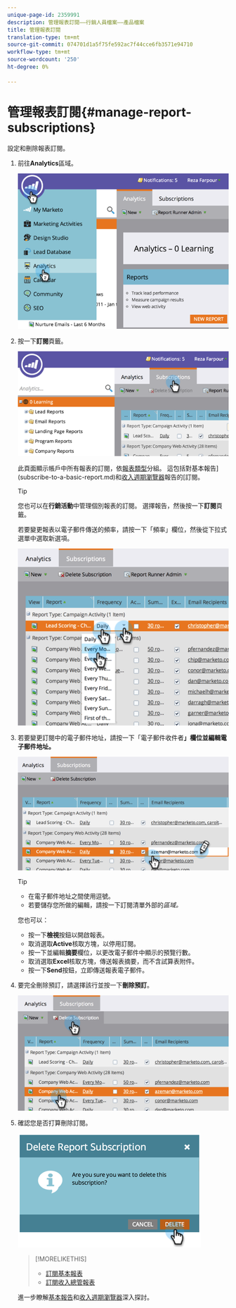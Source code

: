 ```yaml
---
unique-page-id: 2359991
description: 管理報表訂閱——行銷人員檔案——產品檔案
title: 管理報表訂閱
translation-type: tm+mt
source-git-commit: 074701d1a5f75fe592ac7f44cce6fb3571e94710
workflow-type: tm+mt
source-wordcount: '250'
ht-degree: 0%

---
```



# 管理報表訂閱{#manage-report-subscriptions}

設定和刪除報表訂閱。

1. 前往&#x200B;**Analytics**&#x200B;區域。

   ![](assets/image2014-9-16-10-3a35-3a25.png)

1. 按一下&#x200B;**訂閱**&#x200B;頁籤。

   ![](assets/image2014-9-16-10-3a35-3a32.png)

   此頁面顯示帳戶中所有報表的訂閱，依[報表類型](../../../../product-docs/reporting/basic-reporting/report-types/report-type-overview.md)分組。 這包括對基本報告](subscribe-to-a-basic-report.md)和[收入週期瀏覽器](http://docs.marketo.com/display/docs/revenue+cycle+analytics)報告的[訂閱。

   >[!TIP]
   >
   >您也可以在&#x200B;**行銷活動**&#x200B;中管理個別報表的訂閱。 選擇報告，然後按一下&#x200B;**訂閱**&#x200B;頁籤。

   若要變更報表以電子郵件傳送的頻率，請按一下「頻率」欄位，然後從下拉式選單中選取新選項。

   ![](assets/image2014-9-16-10-3a36-3a4.png)

1. 若要變更訂閱中的電子郵件地址，請按一下「電子郵件收件者&#x200B;**」欄位並編輯電子郵件地址。**

   ![](assets/image2014-9-16-10-3a36-3a11.png)

   >[!TIP]
   >
   >
   >    
   >    
   >    * 在電子郵件地址之間使用逗號。
   >    * 若要儲存您所做的編輯，請按一下訂閱清單外部的&#x200B;*區域。*


   您也可以：

   * 按一下&#x200B;**檢視**&#x200B;按鈕以開啟報表。
   * 取消選取&#x200B;**Active**&#x200B;核取方塊，以停用訂閱。
   * 按一下並編輯&#x200B;**摘要**&#x200B;欄位，以更改電子郵件中顯示的預覽行數。
   * 取消選取&#x200B;**Excel**&#x200B;核取方塊，傳送報表摘要，而不含試算表附件。
   * 按一下&#x200B;**Send**&#x200B;按鈕，立即傳送報表電子郵件。



1. 要完全刪除預訂，請選擇該行並按一下&#x200B;**刪除預訂**。

   ![](assets/image2014-9-16-10-3a36-3a38.png)

1. 確認您是否打算刪除訂閱。

   ![](assets/image2014-9-16-10-3a36-3a43.png)

   >[!MORELIKETHIS]
   >
   >
   >    
   >    
   >    * [訂閱基本報表](subscribe-to-a-basic-report.md)
   >    * [訂閱收入總管報表](../../../../product-docs/reporting/revenue-cycle-analytics/revenue-explorer/subscribe-to-a-revenue-explorer-report.md)


   進一步瞭解[基本報告](http://docs.marketo.com/display/docs/basic+reporting)和[收入週期瀏覽器](http://docs.marketo.com/display/docs/revenue+cycle+analytics)深入探討。

